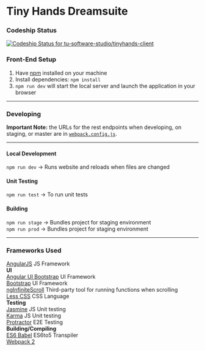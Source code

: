 # Tiny Hands Dreamsuite

### Codeship Status
[ ![Codeship Status for tu-software-studio/tinyhands-client](https://codeship.com/projects/be6ab140-e41a-0133-4db8-3aa3f222b1f1/status?branch=develop)](https://codeship.com/projects/146238)

### Front-End Setup
1. Have [npm](http://blog.npmjs.org/post/85484771375/how-to-install-npm) installed on your machine
2. Install dependencies: `npm install`
3. `npm run dev` will start the local server and launch the application in your browser

--------------------
### Developing
**Important Note:** the URLs for the rest endpoints when developing, on staging, or master are in [`webpack.config.js`](webpack.config.js).  

--------------------
#### Local Development
`npm run dev` 	  -> Runs website and reloads when files are changed

#### Unit Testing
`npm run test`	  -> To run unit tests  

#### Building
`npm run stage`    -> Bundles project for staging environment  
`npm run prod`    -> Bundles project for staging environment  

--------------------
### Frameworks Used
[AngularJS](https://angularjs.org/) JS Framework  
**UI**  
[Angular UI Bootstrap](http://angular-ui.github.io/bootstrap/) UI Framework  
[Bootstrap](http://getbootstrap.com/) UI Framework  
[ngInfiniteScroll](https://sroze.github.io/ngInfiniteScroll/) Third-party tool for running functions when scrolling  
[Less CSS](http://lesscss.org/) CSS Language  
**Testing**  
[Jasmine](http://jasmine.github.io/) JS Unit testing  
[Karma](http://karma-runner.github.io/) JS Unit testing  
[Protractor](https://github.com/angular/protractor) E2E Testing  
**Building/Compiling**  
[ES6 Babel](https://babeljs.io/) ES6to5 Transpiler  
[Webpack 2](https://webpack.js.org/)
